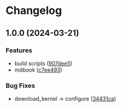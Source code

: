 # Changelog

## 1.0.0 (2024-03-21)


### Features

* build scripts ([907dee5](https://github.com/sevki/okLinux/commit/907dee5896add321392dc75b5435620df5883536))
* mdbook ([c7ee493](https://github.com/sevki/okLinux/commit/c7ee493f919d701c394d1a6460302dda86d7a46b))


### Bug Fixes

* download_kernel -&gt; configure ([34431ca](https://github.com/sevki/okLinux/commit/34431ca38b9783cc770f5f9cd6d1c282f15fa74f))
